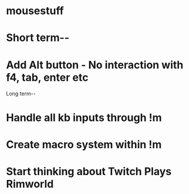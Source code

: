 # mousestuff
# Short term--
# Add Alt button - No interaction with f4, tab, enter etc

Long term--
# Handle all kb inputs through !m
# Create macro system within !m
# Start thinking about Twitch Plays Rimworld
